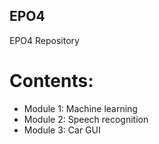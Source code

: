 ## EPO4

EPO4 Repository

# Contents:
* Module 1: Machine learning
* Module 2: Speech recognition
* Module 3: Car GUI
